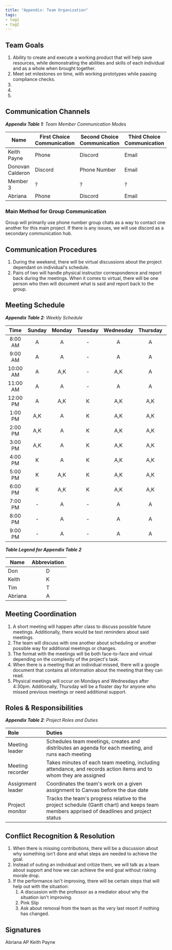 ```yaml
---
title: "Appendix: Team Organization"
tags:
- tag1
- tag2
---
```


## Team Goals

1. Ability to create and execute a working product that will help save resources, while demonstrating the abilities and skills of each individual and as a whole when brought together.
1. Meet set milestones on time, with working prototypes while paasing compliance checks.
1. 
1. 
1. 

## Communication Channels

_**Appendix Table 1**: Team Member Communication Modes_

|Name                 | First Choice Communication | Second Choice Communication | Third Choice Communication |
|---------------------|----------------------------|-----------------------------|----------------------------|
|Keith Payne | Phone | Discord | Email |
|Donovan Calderon |  Discord | Phone Number | Email |
|Member 3 |  ? | ? | ? |
|Abriana |  Phone | Discord | Email |

### Main Method for Group Communication

Group will primarily use phone number group chats as a way to contact one another for this main project. If there is any issues, we will use discord as a secondary communication hub.
 
## Communication Procedures

1. During the weekend, there will be virtual discussions about the project dependant on individual's schedule.
1. Pairs of two will handle physical instructor correspondence and report back during the meetings. When it comes to virtual, there will be one person who then will document what is said and report back to the group.

## Meeting Schedule

_**Appendix Table 2**: Weekly Schedule_

| Time | Sunday | Monday | Tuesday | Wednesday | Thursday | Friday | Saturday |
| :------: | :----: | :----: | :----: | :----: | :----: | :----: | :-----: |
| 8:00 AM | A | A | - | A | A | - | A |
| 9:00 AM | A | A | - | A | A | - | A |
| 10:00 AM | A | A,K | - | A,K | A | - | A |
| 11:00 AM | A | A | - | A | A | - | A |
| 12:00 PM | A | A,K | K | A,K | A,K | K | A,K |
| 1:00 PM | A,K | A | K | A,K | A,K | K | A,K |
| 2:00 PM | A,K | A | K | A,K | A,K | K | A,K |
| 3:00 PM | A,K | A | K | A,K | A,K | K | A,K |
| 4:00 PM | K | A | K | A,K | A,K | K | K |
| 5:00 PM | K | A,K | K | A,K | A,K | K | K |
| 6:00 PM | K | A,K | K | A,K | A,K | K | K |
| 7:00 PM | - | A | - | A | A | - | - |
| 8:00 PM | - | A | - | A | A | - | - |
| 9:00 PM | - | A | - | A | A | - | - |

_**Table Legend for Appendix Table 2**_

| Name | Abbreviation |
| ----- | :------: |
| Don | D |
| Keith | K |
| Tim | T |
| Abriana | A |


## Meeting Coordination

1. A short meeting will happen after class to discuss possible future meetings. Additionally, there would be text reminders about said meetings. 
1. The team will discuss with one another about scheduling or another possible way for additional meetings or changes.
1. The format with the meetings will be both face-to-face and virtual depending on the complexity of the project's task.
1. When there is a meeting that an individual missed, there will a google document that contains all information about the meeting that they can read. 
1. Physical meetings will occur on Mondays and Wednesdays after 4:30pm. Additionally, Thursday will be a floater day for anyone who missed previous meetings or need additional support.

## Roles & Responsibilities

_**Appendix Table 2**: Project Roles and Duties_

| **Role**          | **Duties**                                                                                                                                |
| :---------------- | :---------------------------------------------------------------------------------------------------------------------------------------- |
| Meeting leader    | Schedules team meetings, creates and distributes an agenda for each meeting, and runs each meeting                                        |
| Meeting recorder  | Takes minutes of each team meeting, including attendance, and records action items and to whom they are assigned                          |
| Assignment leader | Coordinates the team's work on a given assignment to Canvas before the due date                                                           |
| Project monitor   | Tracks the team's progress relative to the project schedule (Gantt chart) and keeps team members apprised of deadlines and project status |

## Conflict Recognition & Resolution

1. When there is missing contributions, there will be a discussion about why something isn't done and what steps are needed to achieve the goal.
1. Instead of outing an individual and critize them, we will talk as a team about support and how we can achieve the end goal without risking morale drop. 
1. If the performance isn't improving, there will be certain steps that will help out with the situation:
    1. A discussion with the professor as a mediator about why the situation isn't improving.
    1. Pink Slip 
    1. Ask about removal from the team as the very last resort if nothing has changed.  

## Signatures

Abriana   AP   Keith Payne

